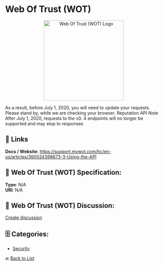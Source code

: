 # Web Of Trust (WOT)
<p align="center">
    <img width="256" src="https://raw.githubusercontent.com/apis-list/apis-list/main/apis/web-of-trust-wot/logo_256x256.png" alt="Web Of Trust (WOT) Logo"/>
</p>

As a result, before July 1, 2020, you will need to update your requests. Please stand by, while we are checking your browser. Reputation API
Note After July 1, 2020, requests to the v0. 4 endpoints will no longer be supported and may stop to responses

##  🔗 Links
**Docs / Website**: https://support.mywot.com/hc/en-us/articles/360024398673-3-Using-the-API

## 🧬 Web Of Trust (WOT) Specification:
**Type**: N/A  
**URI**: N/A

## 💬 Web Of Trust (WOT) Discussion:
[Create discussion](https://github.com/apis-list/apis-list/discussions/new)

## 🗄️ Categories:
- [Security](https://github.com/apis-list/apis-list#security-)




🔙 [Back to List](https://github.com/apis-list/apis-list)
